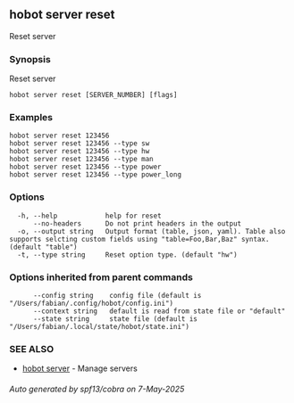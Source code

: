 ## hobot server reset

Reset server

### Synopsis

Reset server

```
hobot server reset [SERVER_NUMBER] [flags]
```

### Examples

```
hobot server reset 123456
hobot server reset 123456 --type sw
hobot server reset 123456 --type hw
hobot server reset 123456 --type man
hobot server reset 123456 --type power
hobot server reset 123456 --type power_long
```

### Options

```
  -h, --help            help for reset
      --no-headers      Do not print headers in the output
  -o, --output string   Output format (table, json, yaml). Table also supports selcting custom fields using "table=Foo,Bar,Baz" syntax. (default "table")
  -t, --type string     Reset option type. (default "hw")
```

### Options inherited from parent commands

```
      --config string    config file (default is "/Users/fabian/.config/hobot/config.ini")
      --context string   default is read from state file or "default"
      --state string     state file (default is "/Users/fabian/.local/state/hobot/state.ini")
```

### SEE ALSO

* [hobot server](hobot_server.md)	 - Manage servers

###### Auto generated by spf13/cobra on 7-May-2025
